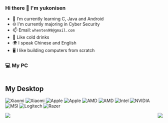 
### Hi there 👋 I'm yukonisen
- 🌱 I’m currently learning C, Java and Android
- 🌐 I'm currently majoring in Cyber Security
- 📫 Email: `whenten99@gmail.com`
- 🍹 Like cold drinks
- 🌍 I speak Chinese and English
- 🖥️ I like building computers from scratch

### 💻 My PC
<a href='https://valid.x86.fr/a5rsyi' target="_blank"><img alt='' src='https://valid.x86.fr/cache/banner/a5rsyi-6.png'/></a>

## My Desktop
<a target="_blank"><img alt='Xiaomi' src='https://img.shields.io/badge/POCO_F5-100000?style=for-the-badge&logo=Xiaomi&logoColor=FF6900&labelColor=252525&color=4C4C4C'/></a>
<a target="_blank"><img alt='Xiaomi' src='https://img.shields.io/badge/Redmi_AX6000-100000?style=for-the-badge&logo=Xiaomi&logoColor=FF6900&labelColor=252525&color=4C4C4C'/></a>
<a target="_blank"><img alt='Apple' src='https://img.shields.io/badge/iPad_Pro 11--inch-100000?style=for-the-badge&logo=Apple&logoColor=FFFFFF&labelColor=252525&color=4C4C4C'/></a>
<a target="_blank"><img alt='Apple' src='https://img.shields.io/badge/Pencil_Pro-100000?style=for-the-badge&logo=Apple&logoColor=FFFFFF&labelColor=252525&color=4C4C4C'/></a>
<a target="_blank"><img alt='AMD' src='https://img.shields.io/badge/RYZEN_9 7900X-100000?style=for-the-badge&logo=AMD&logoColor=DA0030&labelColor=252525&color=4C4C4C'/></a>
<a target="_blank"><img alt='AMD' src='https://img.shields.io/badge/RYZEN_7 7840HS-100000?style=for-the-badge&logo=AMD&logoColor=DA0030&labelColor=252525&color=4C4C4C'/></a>
<a target="_blank"><img alt='Intel' src='https://img.shields.io/badge/Core_i5--11400-100000?style=for-the-badge&logo=Intel&logoColor=0071c5&labelColor=252525&color=4C4C4C'/></a>
<a target="_blank"><img alt='NVIDIA' src='https://img.shields.io/badge/GeForce_RTX 4070 SUPER-100000?style=for-the-badge&logo=NVIDIA&logoColor=76B900&labelColor=252525&color=4C4C4C'/></a>
<a target="_blank"><img alt='MSI' src='https://img.shields.io/badge/G274QPF--QD-100000?style=for-the-badge&logo=MSI&logoColor=ED1922&labelColor=252525&color=4C4C4C'/></a>
<a target="_blank"><img alt='Logitech' src='https://img.shields.io/badge/TKL_Mechanical Keyboard-100000?style=for-the-badge&logo=Logitech&logoColor=FFFFFF&labelColor=252525&color=4C4C4C'/></a>
<a target="_blank"><img alt='Razer' src='https://img.shields.io/badge/Viper_Ultimate-100000?style=for-the-badge&logo=Razer&logoColor=00FF00&labelColor=252525&color=4C4C4C'/></a>
<a target="_blank"><img alt='' src='https://img.shields.io/badge/etc.-100000?style=for-the-badge&logo=&logoColor=00FF00&labelColor=252525&color=4C4C4C'/></a>

<img align="left" src="https://github-readme-stats.vercel.app/api?username=yukonisen&include_all_commits=true&show_icons=true&theme=buefy&count_private=true&hide_border=true" />
<img align="right" src="https://github-readme-stats.vercel.app/api/top-langs/?username=yukonisen&hide=css,html&layout=compact&langs_count=8">
